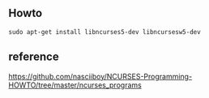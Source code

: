 ## Howto

    sudo apt-get install libncurses5-dev libncursesw5-dev

## reference
https://github.com/nasciiboy/NCURSES-Programming-HOWTO/tree/master/ncurses_programs